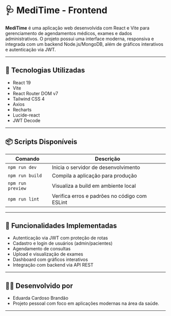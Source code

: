 # 🩺 MediTime - Frontend

**MediTime** é uma aplicação web desenvolvida com React e Vite para gerenciamento de agendamentos médicos, exames e dados administrativos. O projeto possui uma interface moderna, responsiva e integrada com um backend Node.js/MongoDB, além de gráficos interativos e autenticação via JWT.

---

## 🚀 Tecnologias Utilizadas

- React 19
- Vite
- React Router DOM v7
- Tailwind CSS 4
- Axios
- Recharts
- Lucide-react
- JWT Decode

---

## 📦 Scripts Disponíveis

| Comando           | Descrição                                   |
|------------------|----------------------------------------------|
| `npm run dev`    | Inicia o servidor de desenvolvimento          |
| `npm run build`  | Compila a aplicação para produção             |
| `npm run preview`| Visualiza a build em ambiente local           |
| `npm run lint`   | Verifica erros e padrões no código com ESLint |

---

## 🔐 Funcionalidades Implementadas

- Autenticação via JWT com proteção de rotas
- Cadastro e login de usuários (admin/pacientes)
- Agendamento de consultas
- Upload e visualização de exames
- Dashboard com gráficos interativos
- Integração com backend via API REST

---

## 🧑‍💻 Desenvolvido por

- Eduarda Cardoso Brandão
- Projeto pessoal com foco em aplicações modernas na área da saúde.

---
